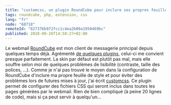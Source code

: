 ```yaml
---
title: "customcss, un plugin RoundCube pour inclure ses propres feuilles de style"
tags: roundcube, php, extension, css
lang: "fr"
node: "68718"
remoteId: "827376b972fcc1c4ea2b09a1950469bc"
published: 2010-09-26T14:50:27+02:00
---
```


Le webmail [RoundCube](http://www.roundcube.net/) est mon client de messagerie principal depuis quelques temps déjà. Agrémenté [de quelques plugins](http://trac.roundcube.net/wiki/Plugin_Repository), celui-ci me convient presque parfaitement. La skin par défaut est plutôt pas mal, mais elle souffre selon moi de quelques problèmes de lisibilité (contraste, taille des polices, ...). Comme je n'ai pas trouvé le moyen dans la configuration de RoundCube d'inclure ma propre feuille de style et pour éviter des problèmes lors de futures mises à jour, j'ai écrit [customcss](/files/customcss-1.0.tar.gz). Ce plugin permet de configurer des fichiers CSS qui seront inclus dans toutes les pages générées par le webmail. Rien de bien compliqué (à peine 20 lignes de code), mais si ça peut servir à quelqu'un...

